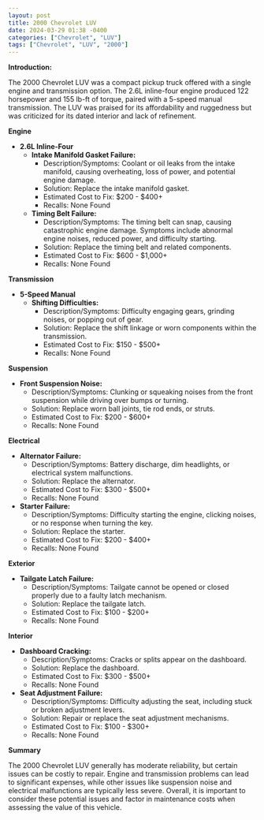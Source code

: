 ```yaml
---
layout: post
title: 2000 Chevrolet LUV
date: 2024-03-29 01:38 -0400
categories: ["Chevrolet", "LUV"]
tags: ["Chevrolet", "LUV", "2000"]
---
```

**Introduction:**

The 2000 Chevrolet LUV was a compact pickup truck offered with a single engine and transmission option. The 2.6L inline-four engine produced 122 horsepower and 155 lb-ft of torque, paired with a 5-speed manual transmission. The LUV was praised for its affordability and ruggedness but was criticized for its dated interior and lack of refinement.

**Engine**

* **2.6L Inline-Four**
    * **Intake Manifold Gasket Failure:**
        * Description/Symptoms: Coolant or oil leaks from the intake manifold, causing overheating, loss of power, and potential engine damage.
        * Solution: Replace the intake manifold gasket.
        * Estimated Cost to Fix: $200 - $400+
        * Recalls: None Found
    * **Timing Belt Failure:**
        * Description/Symptoms: The timing belt can snap, causing catastrophic engine damage. Symptoms include abnormal engine noises, reduced power, and difficulty starting.
        * Solution: Replace the timing belt and related components.
        * Estimated Cost to Fix: $600 - $1,000+
        * Recalls: None Found

**Transmission**

* **5-Speed Manual**
    * **Shifting Difficulties:**
        * Description/Symptoms: Difficulty engaging gears, grinding noises, or popping out of gear.
        * Solution: Replace the shift linkage or worn components within the transmission.
        * Estimated Cost to Fix: $150 - $500+
        * Recalls: None Found

**Suspension**

* **Front Suspension Noise:**
    * Description/Symptoms: Clunking or squeaking noises from the front suspension while driving over bumps or turning.
    * Solution: Replace worn ball joints, tie rod ends, or struts.
    * Estimated Cost to Fix: $200 - $600+
    * Recalls: None Found

**Electrical**

* **Alternator Failure:**
    * Description/Symptoms: Battery discharge, dim headlights, or electrical system malfunctions.
    * Solution: Replace the alternator.
    * Estimated Cost to Fix: $300 - $500+
    * Recalls: None Found
* **Starter Failure:**
    * Description/Symptoms: Difficulty starting the engine, clicking noises, or no response when turning the key.
    * Solution: Replace the starter.
    * Estimated Cost to Fix: $200 - $400+
    * Recalls: None Found

**Exterior**

* **Tailgate Latch Failure:**
    * Description/Symptoms: Tailgate cannot be opened or closed properly due to a faulty latch mechanism.
    * Solution: Replace the tailgate latch.
    * Estimated Cost to Fix: $100 - $200+
    * Recalls: None Found

**Interior**

* **Dashboard Cracking:**
    * Description/Symptoms: Cracks or splits appear on the dashboard.
    * Solution: Replace the dashboard.
    * Estimated Cost to Fix: $300 - $500+
    * Recalls: None Found
* **Seat Adjustment Failure:**
    * Description/Symptoms: Difficulty adjusting the seat, including stuck or broken adjustment levers.
    * Solution: Repair or replace the seat adjustment mechanisms.
    * Estimated Cost to Fix: $100 - $300+
    * Recalls: None Found

**Summary**

The 2000 Chevrolet LUV generally has moderate reliability, but certain issues can be costly to repair. Engine and transmission problems can lead to significant expenses, while other issues like suspension noise and electrical malfunctions are typically less severe. Overall, it is important to consider these potential issues and factor in maintenance costs when assessing the value of this vehicle.
